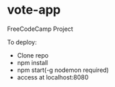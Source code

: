# vote-app
FreeCodeCamp Project

To deploy:
  - Clone repo
  - npm install
  - npm start(-g nodemon required)
  - access at localhost:8080
